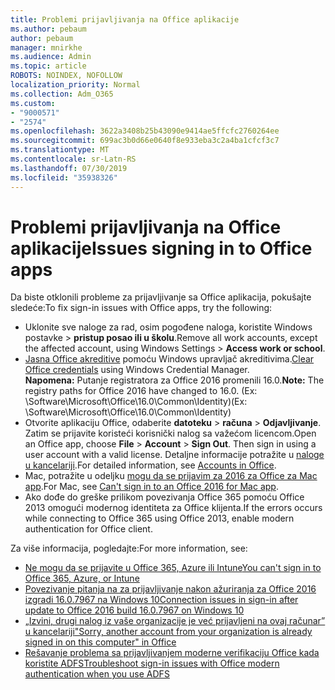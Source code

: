 ```yaml
---
title: Problemi prijavljivanja na Office aplikacije
ms.author: pebaum
author: pebaum
manager: mnirkhe
ms.audience: Admin
ms.topic: article
ROBOTS: NOINDEX, NOFOLLOW
localization_priority: Normal
ms.collection: Adm_O365
ms.custom:
- "9000571"
- "2574"
ms.openlocfilehash: 3622a3408b25b43090e9414ae5ffcfc2760264ee
ms.sourcegitcommit: 699ac3b0d66e0640f8e933eba3c2a4ba1cfcf3c7
ms.translationtype: MT
ms.contentlocale: sr-Latn-RS
ms.lasthandoff: 07/30/2019
ms.locfileid: "35938326"
---
```

# <a name="issues-signing-in-to-office-apps"></a><span data-ttu-id="fa1d7-102">Problemi prijavljivanja na Office aplikacije</span><span class="sxs-lookup"><span data-stu-id="fa1d7-102">Issues signing in to Office apps</span></span>

<span data-ttu-id="fa1d7-103">Da biste otklonili probleme za prijavljivanje sa Office aplikacija, pokušajte sledeće:</span><span class="sxs-lookup"><span data-stu-id="fa1d7-103">To fix sign-in issues with Office apps, try the following:</span></span>

- <span data-ttu-id="fa1d7-104">Uklonite sve naloge za rad, osim pogođene naloga, koristite Windows postavke > **pristup posao ili u školu**.</span><span class="sxs-lookup"><span data-stu-id="fa1d7-104">Remove all work accounts, except the affected account, using Windows Settings > **Access work or school**.</span></span>
- <span data-ttu-id="fa1d7-105">[Jasna Office akreditive](https://docs.microsoft.com/office/troubleshoot/error-messages/another-account-already-signed-in#step-3-clear-cached-credentials-on-the-computer) pomoću Windows upravljač akreditivima.</span><span class="sxs-lookup"><span data-stu-id="fa1d7-105">[Clear Office credentials](https://docs.microsoft.com/office/troubleshoot/error-messages/another-account-already-signed-in#step-3-clear-cached-credentials-on-the-computer) using Windows Credential Manager.</span></span><br/>
    <span data-ttu-id="fa1d7-106">**Napomena:** Putanje registratora za Office 2016 promenili 16.0.</span><span class="sxs-lookup"><span data-stu-id="fa1d7-106">**Note:** The registry paths for Office 2016 have changed to 16.0.</span></span> <span data-ttu-id="fa1d7-107">(Ex: \Software\Microsoft\Office\16.0\Common\Identity\)</span><span class="sxs-lookup"><span data-stu-id="fa1d7-107">(Ex: \Software\Microsoft\Office\16.0\Common\Identity\)</span></span>
- <span data-ttu-id="fa1d7-108">Otvorite aplikaciju Office, odaberite **datoteku** > **računa** > **Odjavljivanje**. Zatim se prijavite koristeći korisnički nalog sa važećom licencom.</span><span class="sxs-lookup"><span data-stu-id="fa1d7-108">Open an Office app, choose **File** > **Account** > **Sign Out**. Then sign in using a user account with a valid license.</span></span> <span data-ttu-id="fa1d7-109">Detaljne informacije potražite u [naloge u kancelariji](https://support.office.com/article/accounts-in-office-628ea040-f265-49de-b986-be09c3ebf8a9).</span><span class="sxs-lookup"><span data-stu-id="fa1d7-109">For detailed information, see [Accounts in Office](https://support.office.com/article/accounts-in-office-628ea040-f265-49de-b986-be09c3ebf8a9).</span></span>
- <span data-ttu-id="fa1d7-110">Mac, potražite u odeljku [mogu da se prijavim za 2016 za Office za Mac app](https://docs.microsoft.com/office365/troubleshoot/authentication/sign-in-to-office-2016-for-mac-fail).</span><span class="sxs-lookup"><span data-stu-id="fa1d7-110">For Mac, see [Can't sign in to an Office 2016 for Mac app](https://docs.microsoft.com/office365/troubleshoot/authentication/sign-in-to-office-2016-for-mac-fail).</span></span>
- <span data-ttu-id="fa1d7-111">Ako dođe do greške prilikom povezivanja Office 365 pomoću Office 2013 omogući modernog identiteta za Office klijenta.</span><span class="sxs-lookup"><span data-stu-id="fa1d7-111">If the errors occurs while connecting to Office 365 using Office 2013, enable modern authentication for Office client.</span></span>

<span data-ttu-id="fa1d7-112">Za više informacija, pogledajte:</span><span class="sxs-lookup"><span data-stu-id="fa1d7-112">For more information, see:</span></span>
- [<span data-ttu-id="fa1d7-113">Ne mogu da se prijavite u Office 365, Azure ili Intune</span><span class="sxs-lookup"><span data-stu-id="fa1d7-113">You can't sign in to Office 365, Azure, or Intune</span></span>](https://docs.microsoft.com/office365/troubleshoot/authentication/sign-in-to-office-365-azure-intune)
- [<span data-ttu-id="fa1d7-114">Povezivanje pitanja na za prijavljivanje nakon ažuriranja za Office 2016 izgradi 16.0.7967 na Windows 10</span><span class="sxs-lookup"><span data-stu-id="fa1d7-114">Connection issues in sign-in after update to Office 2016 build 16.0.7967 on Windows 10</span></span>](https://docs.microsoft.com/office365/troubleshoot/administration/connection-issue-when-sign-in-office-2016)
- [<span data-ttu-id="fa1d7-115">„Izvini, drugi nalog iz vaše organizacije je već prijavljeni na ovaj računar” u kancelariji</span><span class="sxs-lookup"><span data-stu-id="fa1d7-115">"Sorry, another account from your organization is already signed in on this computer" in Office</span></span>](https://docs.microsoft.com/office/troubleshoot/error-messages/another-account-already-signed-in)
- [<span data-ttu-id="fa1d7-116">Rešavanje problema sa prijavljivanjem moderne verifikaciju Office kada koristite ADFS</span><span class="sxs-lookup"><span data-stu-id="fa1d7-116">Troubleshoot sign-in issues with Office modern authentication when you use ADFS</span></span>](https://docs.microsoft.com/office365/troubleshoot/authentication/sign-in-issue-with-modern-auth)